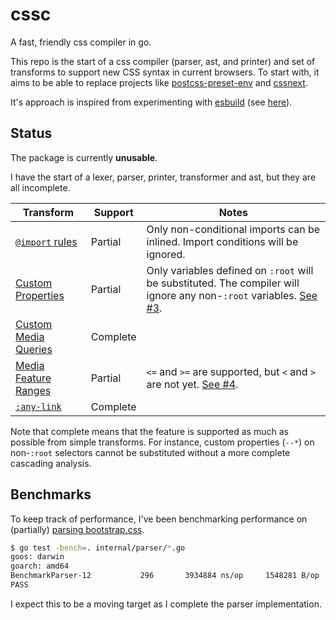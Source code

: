 # cssc
A fast, friendly css compiler in go.

This repo is the start of a css compiler (parser, ast, and printer) and set of transforms to support new CSS syntax in current browsers. To
start with, it aims to be able to replace projects like [postcss-preset-env](https://github.com/csstools/postcss-preset-env) and [cssnext](https://github.com/MoOx/postcss-cssnext).

It's approach is inspired from experimenting with [esbuild](https://github.com/evanw/esbuild) (see [here](https://github.com/evanw/esbuild/issues/111#issuecomment-673115702)).

## Status
The package is currently **unusable**.

I have the start of a lexer, parser, printer, transformer and ast, but they are all incomplete.


| Transform  | Support | Notes |
| ------------- | ------------- | ------------- |
| [`@import` rules](https://www.w3.org/TR/css-cascade-4) | Partial | Only non-conditional imports can be inlined. Import conditions will be ignored. |
| [Custom Properties](https://www.w3.org/TR/css-variables-1/) | Partial | Only variables defined on `:root` will be substituted. The compiler will ignore any non-`:root` variables. [See #3](https://github.com/stephen/cssc/issues/3). |
| [Custom Media Queries](https://www.w3.org/TR/mediaqueries-5/#custom-mq) | Complete | |
| [Media Feature Ranges](https://www.w3.org/TR/mediaqueries-4/#mq-min-max) | Partial | `<=` and `>=` are supported, but `<` and `>` are not yet. [See #4](https://github.com/stephen/cssc/issues/4). |
| [`:any-link`](https://www.w3.org/TR/selectors-4/#the-any-link-pseudo) | Complete | |

Note that complete means that the feature is supported as much as possible from simple transforms. For instance, custom properties (`--*`) on non-`:root` selectors cannot be substituted without a more complete cascading analysis.

## Benchmarks
To keep track of performance, I've been benchmarking performance on (partially) [parsing bootstrap.css](https://github.com/postcss/benchmark).

```bash
$ go test -bench=. internal/parser/*.go
goos: darwin
goarch: amd64
BenchmarkParser-12    	     296	   3934884 ns/op	 1548281 B/op	   45916 allocs/op
PASS
```

I expect this to be a moving target as I complete the parser implementation.
